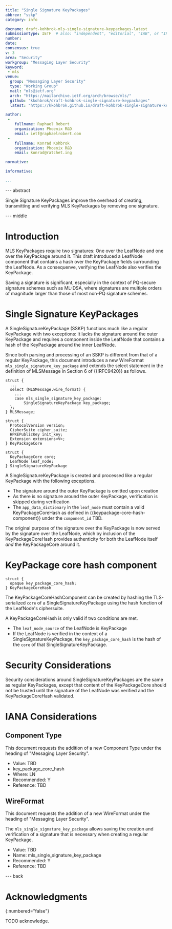 ```yaml
---
title: "Single Signature KeyPackages"
abbrev: "sskp"
category: info

docname: draft-kohbrok-mls-single-signature-keypackages-latest
submissiontype: IETF  # also: "independent", "editorial", "IAB", or "IRTF"
number:
date:
consensus: true
v: 3
area: "Security"
workgroup: "Messaging Layer Security"
keyword:
 - mls
venue:
  group: "Messaging Layer Security"
  type: "Working Group"
  mail: "mls@ietf.org"
  arch: "https://mailarchive.ietf.org/arch/browse/mls/"
  github: "kkohbrok/draft-kohbrok-single-signature-keypackages"
  latest: "https://kkohbrok.github.io/draft-kohbrok-single-signature-keypackages/draft-kohbrok-mls-single-signature-keypackages.html"

author:
 -
    fullname: Raphael Robert
    organization: Phoenix R&D
    email: ietf@raphaelrobert.com
 -
    fullname: Konrad Kohbrok
    organization: Phoenix R&D
    email: konrad@ratchet.ing

normative:

informative:

...
```


--- abstract

Single Signature KeyPackages improve the overhead of creating, transmitting and
verifying MLS KeyPackages by removing one signature.

--- middle

# Introduction

MLS KeyPackages require two signatures: One over the LeafNode and one over the
KeyPackage around it. This draft introduced a LeafNode component that contains a
hash over the KeyPackage fields surrounding the LeafNode. As a consequenve,
verifying the LeafNode also verifies the KeyPackage.

Saving a signature is significant, especially in the context of PQ-secure
signature schemes such as ML-DSA, where signatures are multiple orders of
magnitude larger than those of most non-PQ signature schemes.

# Single Signature KeyPackages

A SingleSignatureKeyPackage (SSKP) functions much like a regular KeyPackage with
two exceptions: It lacks the signature around the outer KeyPackage and requires
a component inside the LeafNode that contains a hash of the KeyPackage around
the inner LeafNode.

Since both parsing and processing of an SSKP is different from that of a regular
KeyPackage, this document introduces a new WireFormat
`mls_single_signature_key_package` and extends the select statement in the
definition of MLSMessage in Section 6 of {{!RFC9420}} as follows.

~~~ tls
struct {
  ...
  select (MLSMessage.wire_format) {
    ...
    case mls_single_signature_key_package:
        SingleSignatureKeyPackage key_package;
  };
} MLSMessage;

struct {
  ProtocolVersion version;
  CipherSuite cipher_suite;
  HPKEPublicKey init_key;
  Extension extensions<V>;
} KeyPackageCore

struct {
  KeyPackageCore core;
  LeafNode leaf_node;
} SingleSignatureKeyPackage
~~~

A SingleSignatureKeyPackage is created and processed like a regular KeyPackage
with the following exceptions.

- The signature around the outer KeyPackage is omitted upon creation
- As there is no signature around the outer KeyPackage, verification is skipped
  during verification
- The `app_data_dictionary` in the `leaf_node` must contain a valid
  KeyPackageCoreHash as defined in {{keypackage-core-hash-component}} under the
  `component_id` TBD.

The original purpose of the signature over the KeyPackage is now served by the
signature over the LeafNode, which by inclusion of the KeyPackageCoreHash
provides authenticity for both the LeafNode itself _and_ the KeyPackageCore
around it.

# KeyPackage core hash component

~~~ tls
struct {
  opaque key_package_core_hash;
} KeyPackageCoreHash
~~~

The KeyPackageCoreHashComponent can be created by hashing the TLS-serialized
`core` of a SingleSignatureKeyPackage using the hash function of the LeafNode's
ciphersuite.

A KeyPackageCoreHash is only valid if two conditions are met.

- The `leaf_node_source` of the LeafNode is KeyPackage
- If the LeafNode is verified in the context of a SingleSignatureKeyPackage, the
  `key_package_core_hash` is the hash of the `core` of that
  SingleSignatureKeyPackage.

# Security Considerations

Security considerations around SingleSignatureKeyPackages are the same as
regular KeyPackages, except that content of the KeyPackageCore should not be
trusted until the signature of the LeafNode was verified and the
KeyPackageCoreHash validated.

# IANA Considerations

## Component Type

This document requests the addition of a new Component Type under the heading of
"Messaging Layer Security".

- Value: TBD
- key_package_core_hash
- Where: LN
- Recommended: Y
- Reference: TBD


## WireFormat

This document requests the addition of a new WireFormat under the heading of
"Messaging Layer Security".

The `mls_single_signature_key_package` allows saving the creation and
verification of a signature that is necessary when creating a regular
KeyPackage.

- Value: TBD
- Name: mls_single_signature_key_package
- Recommended: Y
- Reference: TBD


--- back

# Acknowledgments
{:numbered="false"}

TODO acknowledge.
